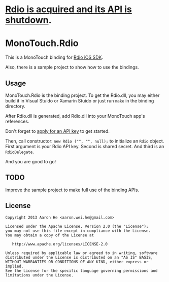 [Rdio is acquired and its API is shutdown](http://blog.rdio.com/developers/2015/12/api-shutdown.html).
========================================

MonoTouch.Rdio
==============

This is a MonoTouch binding for [Rdio iOS SDK](http://developer.rdio.com/docs/read/iOS).

Also, there is a sample project to show how to use the bindings.

Usage
-----

MonoTouch.Rdio is the binding project. To get the Rdio.dll, you may either build it in Visual Stuido or Xamarin Stuido or just run `make` in the binding directory.

After Rdio.dll is generated, add Rdio.dll into your MonoTouch app's references.

Don't forget to [apply for an API key](http://developer.rdio.com/page) to get started.

Then, call constructor: `new Rdio ("", "", null);` to initialize an `Rdio` object. First argument is your Rdio API key. Second is shared secret. And third is an `RdioDelegate`. 

And you are good to go!

TODO
----

Improve the sample project to make full use of the binding APIs.

License
-------

    Copyright 2013 Aaron He <aaron.wei.he@gmail.com>

    Licensed under the Apache License, Version 2.0 (the "License");
    you may not use this file except in compliance with the License.
    You may obtain a copy of the License at

       http://www.apache.org/licenses/LICENSE-2.0

    Unless required by applicable law or agreed to in writing, software
    distributed under the License is distributed on an "AS IS" BASIS,
    WITHOUT WARRANTIES OR CONDITIONS OF ANY KIND, either express or implied.
    See the License for the specific language governing permissions and
    limitations under the License.
